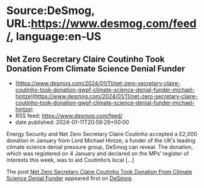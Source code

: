# Source:DeSmog, URL:https://www.desmog.com/feed/, language:en-US

## Net Zero Secretary Claire Coutinho Took Donation From Climate Science Denial Funder
 - [https://www.desmog.com/2024/01/11/net-zero-secretary-claire-coutinho-took-donation-gwpf-climate-science-denial-funder-michael-hintze](https://www.desmog.com/2024/01/11/net-zero-secretary-claire-coutinho-took-donation-gwpf-climate-science-denial-funder-michael-hintze)
 - RSS feed: https://www.desmog.com/feed/
 - date published: 2024-01-11T20:59:29+00:00

<p>Energy Security and Net Zero Secretary Claire Coutinho accepted a £2,000 donation in January from Lord Michael Hintze, a funder of the UK’s leading climate science denial pressure group, DeSmog can reveal. The donation, which was registered on 4 January and declared on the MPs’ register of interests this week, was to aid Coutinho’s local [&#8230;]</p>
<p>The post <a href="https://www.desmog.com/2024/01/11/net-zero-secretary-claire-coutinho-took-donation-gwpf-climate-science-denial-funder-michael-hintze/">Net Zero Secretary Claire Coutinho Took Donation From Climate Science Denial Funder</a> appeared first on <a href="https://www.desmog.com">DeSmog</a>.</p>

